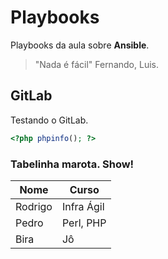 # Playbooks

Playbooks da aula sobre **Ansible**.

> "Nada é fácil" Fernando, Luis.

## GitLab

Testando o GitLab.

```php
<?php phpinfo(); ?>
```

### Tabelinha marota. Show!

| Nome    | Curso      |
|---------|------------|
| Rodrigo | Infra Ágil |
| Pedro   | Perl, PHP  |
| Bira    | Jô         |
